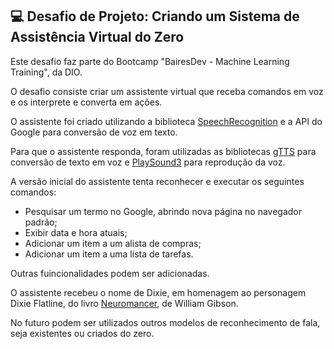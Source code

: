 ## :computer: Desafio de Projeto: Criando um Sistema de Assistência Virtual do Zero
<p>Este desafio faz parte do Bootcamp "BairesDev - Machine Learning Training", da DIO.
<p>O desafio consiste criar um assistente virtual que receba comandos em voz e os interprete e converta em ações.
<p>O assistente foi criado utilizando a biblioteca <a href="https://pypi.org/project/SpeechRecognition/">SpeechRecognition</a> e a API do Google para conversão de voz em texto.</p>
<p>Para que o assistente responda, foram utilizadas as bibliotecas <a href="https://pypi.org/project/gTTS/">gTTS</a> para conversão de texto em voz e <a href="https://pypi.org/project/playsound3/">PlaySound3</a> para reprodução da voz.</p>
<p>A versão inicial do assistente tenta reconhecer e executar os seguintes comandos:


- Pesquisar um termo no Google, abrindo nova página no navegador padrão;
- Exibir data e hora atuais;
- Adicionar um item a um alista de compras;
- Adicionar um item a uma lista de tarefas.

<p>Outras fuincionalidades podem ser adicionadas.
<p>O assistente recebeu o nome de Dixie, em homenagem ao personagem Dixie Flatline, do livro <a href="https://pt.wikipedia.org/wiki/Neuromancer">Neuromancer</a>, de William Gibson.</p>
<p>No futuro podem ser utilizados outros modelos de reconhecimento de fala, seja existentes ou criados do zero.</p>
